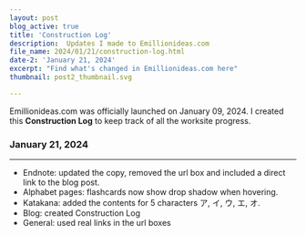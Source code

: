 ```yaml
---
layout: post
blog_active: true
title: 'Construction Log'
description:  Updates I made to Emillionideas.com
file_name: 2024/01/21/construction-log.html
date-2: 'January 21, 2024'
excerpt: "Find what's changed in Emillionideas.com here"
thumbnail: post2_thumbnail.svg

---
```

Emillionideas.com was officially launched on January 09, 2024. I created this <b>Construction Log</b> to keep track of all the worksite progress. 
### January 21, 2024
***
- Endnote: updated the copy, removed the url box and included a direct link to the blog post.
- Alphabet pages: flashcards now show drop shadow when hovering.
- Katakana: added the contents for 5 characters ア, イ, ウ, エ, オ.
- Blog: created Construction Log
- General: used real links in the url boxes